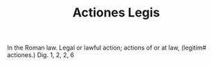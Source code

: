 ---
title: Actiones Legis
permalink: "/definitions/actiones-legis.html"
body: In the Roman law. Legal or lawful action; actions of or at law, (legitim# actiones.)
  Dig. 1, 2, 2, 6
published_at: '2018-07-07'
layout: post
---